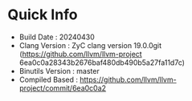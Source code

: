 # Quick Info
* Build Date : 20240430
* Clang Version : ZyC clang version 19.0.0git (https://github.com/llvm/llvm-project 6ea0c0a28343b2676baf480db490b5a27fa11d7c)
* Binutils Version : master
* Compiled Based : https://github.com/llvm/llvm-project/commit/6ea0c0a2

